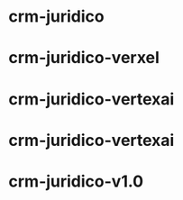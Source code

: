 # crm-juridico
# crm-juridico-verxel
# crm-juridico-vertexai
# crm-juridico-vertexai
# crm-juridico-v1.0
